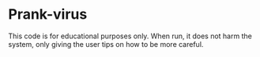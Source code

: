 # Prank-virus
This code is for educational purposes only. When run, it does not harm the system, only giving the user tips on how to be more careful.
